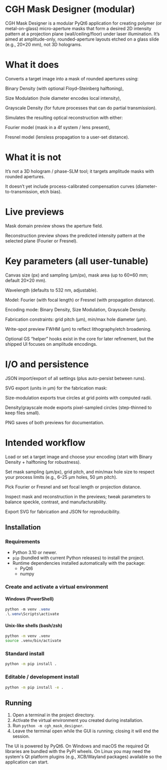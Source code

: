 # CGH Mask Designer (modular)

CGH Mask Designer is a modular PyQt6 application for creating polymer (or metal-on-glass) micro-aperture masks that form a desired 2D intensity pattern at a projection plane (wall/ceiling/floor) under laser illumination. It’s aimed at amplitude-only, rounded-aperture layouts etched on a glass slide (e.g., 20×20 mm), not 3D holograms.

# What it does

Converts a target image into a mask of rounded apertures using:

  Binary Density (with optional Floyd–Steinberg halftoning),

  Size Modulation (hole diameter encodes local intensity),

  Grayscale Density (for future processes that can do partial transmission).

  Simulates the resulting optical reconstruction with either:

  Fourier model (mask in a 4f system / lens present),

  Fresnel model (lensless propagation to a user-set distance).

# What it is not

It’s not a 3D hologram / phase-SLM tool; it targets amplitude masks with rounded apertures.

It doesn’t yet include process-calibrated compensation curves (diameter-to-transmission, etch bias).

# Live previews

Mask domain preview shows the aperture field.

Reconstruction preview shows the predicted intensity pattern at the selected plane (Fourier or Fresnel).

# Key parameters (all user-tunable)

Canvas size (px) and sampling (µm/px), mask area (up to 60×60 mm; default 20×20 mm).

Wavelength (defaults to 532 nm, adjustable).

Model: Fourier (with focal length) or Fresnel (with propagation distance).

Encoding mode: Binary Density, Size Modulation, Grayscale Density.

Fabrication constraints: grid pitch (µm), min/max hole diameter (µm).

Write-spot preview FWHM (µm) to reflect lithography/etch broadening.

Optional GS “helper” hooks exist in the core for later refinement, but the shipped UI focuses on amplitude encodings.

# I/O and persistence

JSON import/export of all settings (plus auto-persist between runs).

SVG export (units in µm) for the fabrication mask:

Size-modulation exports true circles at grid points with computed radii.

Density/grayscale mode exports pixel-sampled circles (step-thinned to keep files small).

PNG saves of both previews for documentation.

# Intended workflow

Load or set a target image and choose your encoding (start with Binary Density + halftoning for robustness).

Set mask sampling (µm/px), grid pitch, and min/max hole size to respect your process limits (e.g., 6–25 µm holes, 50 µm pitch).

Pick Fourier or Fresnel and set focal length or projection distance.

Inspect mask and reconstruction in the previews; tweak parameters to balance speckle, contrast, and manufacturability.

Export SVG for fabrication and JSON for reproducibility.

## Installation

### Requirements
- Python 3.10 or newer.
- `pip` (bundled with current Python releases) to install the project.
- Runtime dependencies installed automatically with the package:
  - PyQt6
  - numpy

### Create and activate a virtual environment

#### Windows (PowerShell)
```powershell
python -m venv .venv
.\.venv\Scripts\activate
```

#### Unix-like shells (bash/zsh)
```bash
python -m venv .venv
source .venv/bin/activate
```

### Standard install
```bash
python -m pip install .
```

### Editable / development install
```bash
python -m pip install -e .
```

## Running
1. Open a terminal in the project directory.
2. Activate the virtual environment you created during installation.
3. Run `python -m cgh_mask_designer`.
4. Leave the terminal open while the GUI is running; closing it will end the session.

The UI is powered by PyQt6. On Windows and macOS the required Qt libraries
are bundled with the PyPI wheels. On Linux you may need the system's Qt
platform plugins (e.g., XCB/Wayland packages) available so the application
can start.
